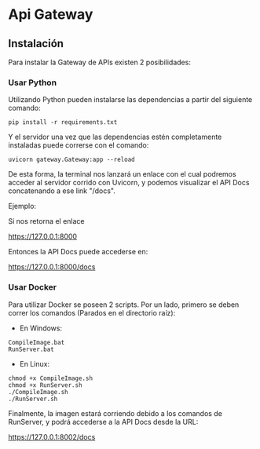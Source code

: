 # Api Gateway

## Instalación

Para instalar la Gateway de APIs existen 2 posibilidades:

### Usar Python

Utilizando Python pueden instalarse las dependencias a partir del siguiente comando:

```
pip install -r requirements.txt
```

Y el servidor una vez que las dependencias estén completamente instaladas puede correrse con el comando:

```
uvicorn gateway.Gateway:app --reload
```

De esta forma, la terminal nos lanzará un enlace con el cual podremos acceder al servidor corrido con Uvicorn, y podemos visualizar el API Docs concatenando a ese link "/docs".

Ejemplo:

Si nos retorna el enlace 

https://127.0.0.1:8000

Entonces la API Docs puede accederse en:

https://127.0.0.1:8000/docs



### Usar Docker

Para utilizar Docker se poseen 2 scripts. Por un lado, primero se deben correr los comandos (Parados en el directorio raíz):

* En Windows:

```
CompileImage.bat
RunServer.bat
```

* En Linux:

```
chmod +x CompileImage.sh
chmod +x RunServer.sh
./CompileImage.sh
./RunServer.sh
```

Finalmente, la imagen estará corriendo debido a los comandos de RunServer, y podrá accederse a la API Docs desde la URL:

https://127.0.0.1:8002/docs
